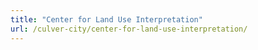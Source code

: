 ```yaml
---
title: "Center for Land Use Interpretation"
url: /culver-city/center-for-land-use-interpretation/
---
```

